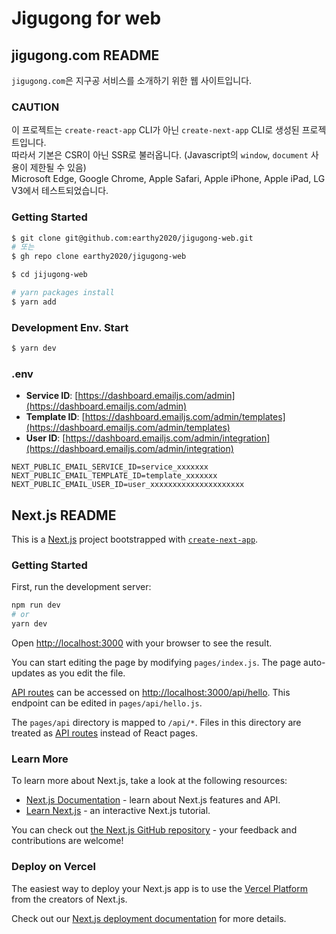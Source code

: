 # Jigugong for web

## jigugong.com README
`jigugong.com`은 지구공 서비스를 소개하기 위한 웹 사이트입니다.

### CAUTION
이 프로젝트는 `create-react-app` CLI가 아닌 `create-next-app` CLI로 생성된 프로젝트입니다.  
따라서 기본은 CSR이 아닌 SSR로 불러옵니다. (Javascript의 `window`, `document` 사용이 제한될 수 있음)  
Microsoft Edge, Google Chrome, Apple Safari, Apple iPhone, Apple iPad, LG V3에서 테스트되었습니다.

### Getting Started
```Bash
$ git clone git@github.com:earthy2020/jigugong-web.git
# 또는
$ gh repo clone earthy2020/jigugong-web

$ cd jijugong-web

# yarn packages install
$ yarn add
```

### Development Env. Start
```bash
$ yarn dev
```

### .env
* **Service ID**: [https://dashboard.emailjs.com/admin](https://dashboard.emailjs.com/admin)
* **Template ID**: [https://dashboard.emailjs.com/admin/templates](https://dashboard.emailjs.com/admin/templates)
* **User ID**: [https://dashboard.emailjs.com/admin/integration](https://dashboard.emailjs.com/admin/integration)

```text
NEXT_PUBLIC_EMAIL_SERVICE_ID=service_xxxxxxx
NEXT_PUBLIC_EMAIL_TEMPLATE_ID=template_xxxxxxx
NEXT_PUBLIC_EMAIL_USER_ID=user_xxxxxxxxxxxxxxxxxxxxx
```

## Next.js README
This is a [Next.js](https://nextjs.org/) project bootstrapped with [`create-next-app`](https://github.com/vercel/next.js/tree/canary/packages/create-next-app).

### Getting Started

First, run the development server:

```bash
npm run dev
# or
yarn dev
```

Open [http://localhost:3000](http://localhost:3000) with your browser to see the result.

You can start editing the page by modifying `pages/index.js`. The page auto-updates as you edit the file.

[API routes](https://nextjs.org/docs/api-routes/introduction) can be accessed on [http://localhost:3000/api/hello](http://localhost:3000/api/hello). This endpoint can be edited in `pages/api/hello.js`.

The `pages/api` directory is mapped to `/api/*`. Files in this directory are treated as [API routes](https://nextjs.org/docs/api-routes/introduction) instead of React pages.

### Learn More

To learn more about Next.js, take a look at the following resources:

- [Next.js Documentation](https://nextjs.org/docs) - learn about Next.js features and API.
- [Learn Next.js](https://nextjs.org/learn) - an interactive Next.js tutorial.

You can check out [the Next.js GitHub repository](https://github.com/vercel/next.js/) - your feedback and contributions are welcome!

### Deploy on Vercel

The easiest way to deploy your Next.js app is to use the [Vercel Platform](https://vercel.com/new?utm_medium=default-template&filter=next.js&utm_source=create-next-app&utm_campaign=create-next-app-readme) from the creators of Next.js.

Check out our [Next.js deployment documentation](https://nextjs.org/docs/deployment) for more details.

